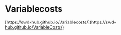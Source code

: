 # Variablecosts
[https://swd-hub.github.io/Variablecosts/](https://swd-hub.github.io/VariableCosts/)
